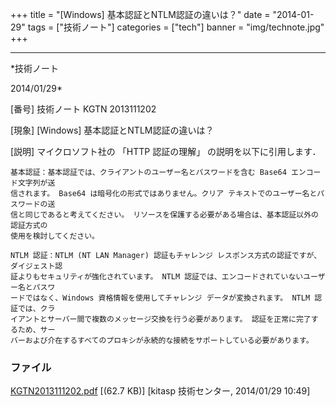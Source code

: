 ﻿+++
title = "[Windows] 基本認証とNTLM認証の違いは？"
date = "2014-01-29"
tags = ["技術ノート"]
categories = ["tech"]
banner = "img/technote.jpg"
+++

-----------------------------------------------------------------------------------------------------------------------------

*技術ノート

2014/01/29*


[番号]
技術ノート KGTN 2013111202

[現象]
[Windows] 基本認証とNTLM認証の違いは？

[説明]
マイクロソフト社の 「HTTP 認証の理解」 の説明を以下に引用します．

    基本認証：基本認証では、クライアントのユーザー名とパスワードを含む Base64 エンコード文字列が送
    信されます。 Base64 は暗号化の形式ではありません。クリア テキストでのユーザー名とパスワードの送
    信と同じであると考えてください。 リソースを保護する必要がある場合は、基本認証以外の認証方式の
    使用を検討してください。

    NTLM 認証：NTLM (NT LAN Manager) 認証もチャレンジ レスポンス方式の認証ですが、ダイジェスト認
    証よりもセキュリティが強化されています。 NTLM 認証では、エンコードされていないユーザー名とパスワ
    ードではなく、Windows 資格情報を使用してチャレンジ データが変換されます。 NTLM 認証では、クラ
    イアントとサーバー間で複数のメッセージ交換を行う必要があります。 認証を正常に完了するため、サー
    バーおよび介在するすべてのプロキシが永続的な接続をサポートしている必要があります。


### ファイル

 
 


[KGTN2013111202.pdf](http://techreport.kitasp.net/attachments/download/1404/KGTN2013111202.pdf)
 [(62.7 KB)] [kitasp 技術センター, 2014/01/29
10:49]


 


 

